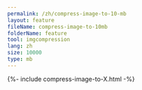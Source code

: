 ```yaml
---
permalink: /zh/compress-image-to-10-mb
layout: feature
fileName: compress-image-to-10mb
folderName: feature
tool: imgcompression
lang: zh
size: 10000
type: mb
---
```


{%- include compress-image-to-X.html -%}
